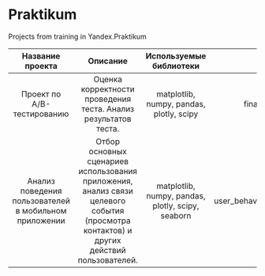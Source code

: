 # Praktikum
Projects from training in Yandex.Praktikum

| Название проекта | Описание | Используемые библиотеки | Папка |
| :-------------------------:|:---------------------:|:---------------------------:|:---------------------:|
| Проект по А/B-тестированию | Оценка корректности проведения теста. Анализ результатов теста. | matplotlib, numpy, pandas, plotly, scipy | final_a_b_test |
| Анализ поведения пользователей в мобильном приложении | Отбор основных сценариев использования приложения, анализ связи целевого события (просмотра контактов) и других действий пользователей. | matplotlib, numpy, pandas, plotly, scipy, seaborn | user_behavior_in_mobile_app 
